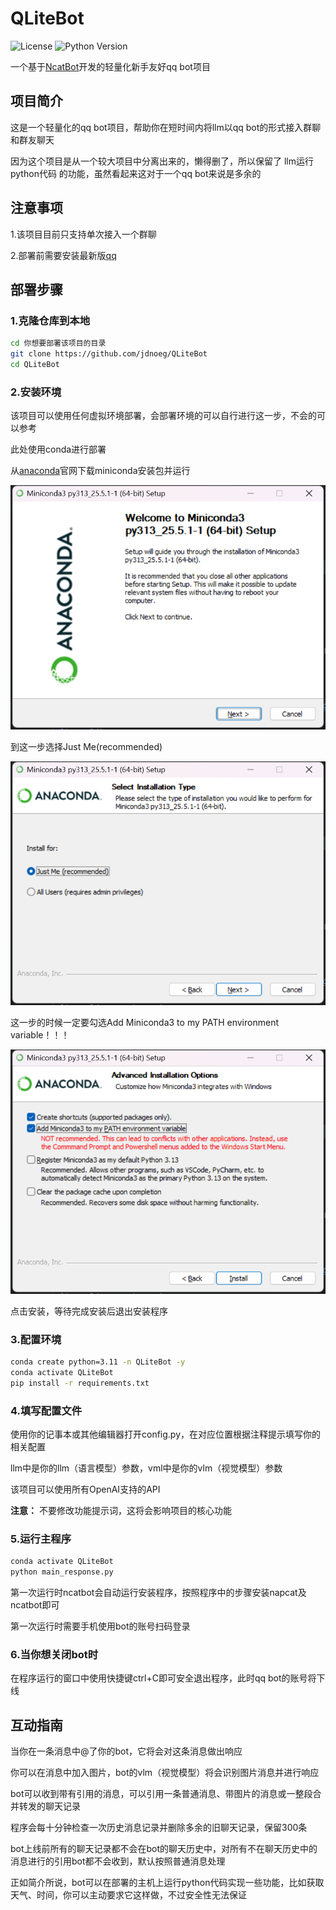 # QLiteBot

![License](https://img.shields.io/badge/license-GPL3.0-purple.svg)
![Python Version](https://img.shields.io/badge/python-3.11-blue)

一个基于[NcatBot](https://github.com/liyihao1110/ncatbot)开发的轻量化新手友好qq bot项目

## 项目简介

这是一个轻量化的qq bot项目，帮助你在短时间内将llm以qq bot的形式接入群聊和群友聊天

因为这个项目是从一个较大项目中分离出来的，懒得删了，所以保留了 llm运行python代码 的功能，虽然看起来这对于一个qq bot来说是多余的

## 注意事项

1.该项目目前只支持单次接入一个群聊

2.部署前需要安装最新版[qq](https://im.qq.com/index/)

## 部署步骤

### 1.克隆仓库到本地

```bash
cd 你想要部署该项目的目录
git clone https://github.com/jdnoeg/QLiteBot
cd QLiteBot
```

### 2.安装环境

该项目可以使用任何虚拟环境部署，会部署环境的可以自行进行这一步，不会的可以参考

此处使用conda进行部署

从[anaconda](https://repo.anaconda.com/miniconda/Miniconda3-latest-Windows-x86_64.exe)官网下载miniconda安装包并运行

![image](assets/1.png)

到这一步选择Just Me(recommended)

![image](assets/2.png)

这一步的时候一定要勾选Add Miniconda3 to my PATH environment variable！！！

![image](assets/3.png)

点击安装，等待完成安装后退出安装程序

### 3.配置环境

```bash
conda create python=3.11 -n QLiteBot -y
conda activate QLiteBot
pip install -r requirements.txt
```

### 4.填写配置文件

使用你的记事本或其他编辑器打开config.py，在对应位置根据注释提示填写你的相关配置

llm中是你的llm（语言模型）参数，vml中是你的vlm（视觉模型）参数

该项目可以使用所有OpenAI支持的API

**注意：** 不要修改功能提示词，这将会影响项目的核心功能

### 5.运行主程序

```bash
conda activate QLiteBot
python main_response.py
```

第一次运行时ncatbot会自动运行安装程序，按照程序中的步骤安装napcat及ncatbot即可

第一次运行时需要手机使用bot的账号扫码登录

### 6.当你想关闭bot时

在程序运行的窗口中使用快捷键ctrl+C即可安全退出程序，此时qq bot的账号将下线

## 互动指南

当你在一条消息中@了你的bot，它将会对这条消息做出响应

你可以在消息中加入图片，bot的vlm（视觉模型）将会识别图片消息并进行响应

bot可以收到带有引用的消息，可以引用一条普通消息、带图片的消息或一整段合并转发的聊天记录

程序会每十分钟检查一次历史消息记录并删除多余的旧聊天记录，保留300条

bot上线前所有的聊天记录都不会在bot的聊天历史中，对所有不在聊天历史中的消息进行的引用bot都不会收到，默认按照普通消息处理


正如简介所说，bot可以在部署的主机上运行python代码实现一些功能，比如获取天气、时间，你可以主动要求它这样做，不过安全性无法保证
